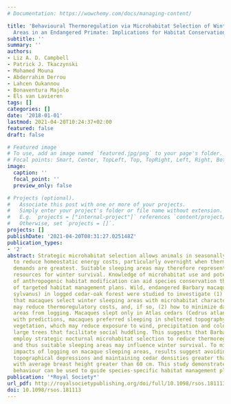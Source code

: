 ```yaml
---
# Documentation: https://wowchemy.com/docs/managing-content/

title: 'Behavioural Thermoregulation via Microhabitat Selection of Winter Sleeping
  Areas in an Endangered Primate: Implications for Habitat Conservation'
subtitle: ''
summary: ''
authors:
- Liz A. D. Campbell
- Patrick J. Tkaczynski
- Mohamed Mouna
- Abderrahim Derrou
- Lahcen Oukannou
- Bonaventura Majolo
- Els van Lavieren
tags: []
categories: []
date: '2018-01-01'
lastmod: 2021-04-20T10:24:37+02:00
featured: false
draft: false

# Featured image
# To use, add an image named `featured.jpg/png` to your page's folder.
# Focal points: Smart, Center, TopLeft, Top, TopRight, Left, Right, BottomLeft, Bottom, BottomRight.
image:
  caption: ''
  focal_point: ''
  preview_only: false

# Projects (optional).
#   Associate this post with one or more of your projects.
#   Simply enter your project's folder or file name without extension.
#   E.g. `projects = ["internal-project"]` references `content/project/deep-learning/index.md`.
#   Otherwise, set `projects = []`.
projects: []
publishDate: '2021-04-20T08:31:27.025148Z'
publication_types:
- '2'
abstract: Strategic microhabitat selection allows animals in seasonally cold environments
  to reduce homeostatic energy costs, particularly overnight when thermoregulatory
  demands are greatest. Suitable sleeping areas may therefore represent important
  resources for winter survival. Knowledge of microhabitat use and potential impacts
  of anthropogenic habitat modification can aid species conservation through development
  of targeted habitat management plans. Wild, endangered Barbary macaques (Macaca
  sylvanus) in logged cedar-oak forest were studied to investigate (1) the hypothesis
  that macaques select winter sleeping areas with microhabitat characteristics that
  may reduce thermoregulatory costs, and, if so, (2) how to minimize damage to sleeping
  areas from logging. Macaques slept only in Atlas cedars (Cedrus atlantica). Consistent
  with predictions, macaques preferred sleeping in sheltered topography and dense
  vegetation, which may reduce exposure to wind, precipitation and cold, and preferred
  large trees that facilitate social huddling. This suggests that Barbary macaques
  employ strategic nocturnal microhabitat selection to reduce thermoregulatory costs
  and thus suitable sleeping areas may influence winter survival. To minimize negative
  impacts of logging on macaque sleeping areas, results suggest avoiding logging in
  topographical depressions and maintaining cedar densities greater than 250 ha−1
  with average breast height greater than 60 cm. This study demonstrates how animal
  behaviour can be used to guide species-specific habitat management plans.
publication: '*Royal Society*'
url_pdf: http://royalsocietypublishing.org/doi/full/10.1098/rsos.181113
doi: 10.1098/rsos.181113
---
```

